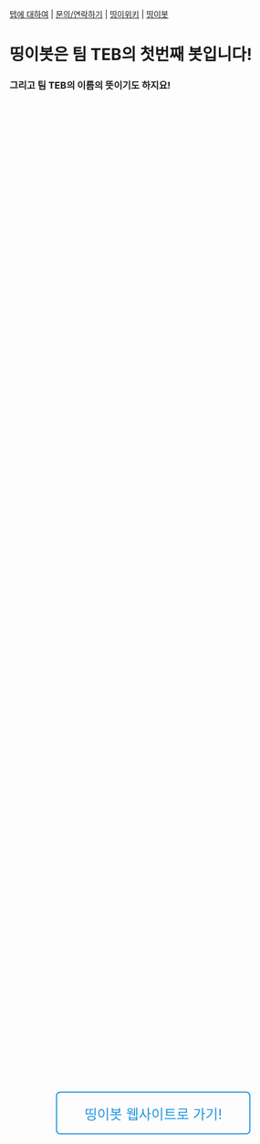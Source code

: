 [텝에 대하여](/about.teb) | [문의/연락하기](/contact.teb) | [띵이위키](/wiki.teb) | [띵이봇](/bot/thinge.teb)

# 띵이봇은 팀 TEB의 첫번째 봇입니다!
### 그리고 팀 TEB의 이름의 뜻이기도 하지요!

<style>
  @keyframes sheen {
  0% {
    transform: skewY(-45deg) translateX(0);
  }
  100% {
    transform: skewY(-45deg) translateX(12.5em);
  }
}
.wrapper {
  display: block;
  position: absolute;
  top: 50%;
  left: 50%;
  transform: translate(-50%, -50%);
}

.button {
  padding: 0.75em 2em;
  text-align: center;
  text-decoration: none;
  color: #2194E0;
  border: 2px solid #2194E0;
  font-size: 24px;
  display: inline-block;
  border-radius: 0.3em;
  transition: all 0.2s ease-in-out;
  position: relative;
  overflow: hidden;
}
.button:before {
  content: "";
  background-color: rgba(255, 255, 255, 0.5);
  height: 100%;
  width: 3em;
  display: block;
  position: absolute;
  top: 0;
  left: -4.5em;
  transform: skewX(-45deg) translateX(0);
  transition: none;
}
.button:hover {
  background-color: #2194E0;
  color: #fff;
  border-bottom: 4px solid #1977b5;
}
.button:hover:before {
  transform: skewX(-45deg) translateX(13.5em);
  transition: all 0.5s ease-in-out;
}
  .button:active {
    background: red;
    border: 2px solid red;
  }
</style>
<div class="wrapper">
  <a href="http://thinge.teb.kro.kr" class="button">띵이봇 웹사이트로 가기!</a>
</div>
